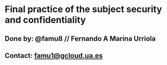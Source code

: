 # Final practice of the subject security and confidentiality
## Done by: @famu8 // Fernando A Marina Urriola 
## Contact: famu1@gcloud.ua.es
